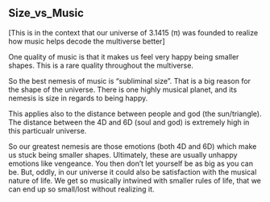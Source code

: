 ## Size_vs_Music

[This is in the context that our universe of 3.1415 (π) was founded to realize how music helps decode the multiverse better]

One quality of music is that it makes us feel very happy being smaller shapes. This is a rare quality throughout the multiverse.

So the best nemesis of music is “subliminal size”. That is a big reason for the shape of the universe. There is one highly musical planet, and its nemesis is size in regards to being happy.

This applies also to the distance between people and god (the sun/triangle). The distance between the 4D and 6D (soul and god) is extremely high in this particualr universe. 

So our greatest nemesis are those emotions (both 4D and 6D) which make us stuck being smaller shapes. Ultimately, these are usually unhappy emotions like vengeance. You then don’t let yourself be as big as you can be. But, oddly, in our universe it could also be satisfaction with the musical nature of life. We get so musically intwined with smaller rules of life, that we can end up so small/lost without realizing it.